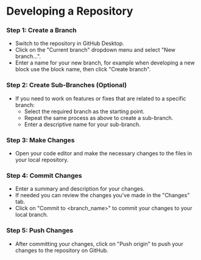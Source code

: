 # Developing a Repository

### Step 1: Create a Branch
- Switch to the repository in GitHub Desktop.
- Click on the "Current branch" dropdown menu and select "New branch...".
- Enter a name for your new branch, for example when developing a new block use the block name, then click "Create branch".

### Step 2: Create Sub-Branches (Optional)
- If you need to work on features or fixes that are related to a specific branch:
  - Select the required branch as the starting point.
  - Repeat the same process as above to create a sub-branch.
  - Enter a descriptive name for your sub-branch.

### Step 3: Make Changes
- Open your code editor and make the necessary changes to the files in your local repository.

### Step 4: Commit Changes
- Enter a summary and description for your changes.
- If needed you can review the changes you've made in the "Changes" tab.
- Click on "Commit to <branch_name>" to commit your changes to your local branch.

### Step 5: Push Changes
- After committing your changes, click on "Push origin" to push your changes to the repository on GitHub.
